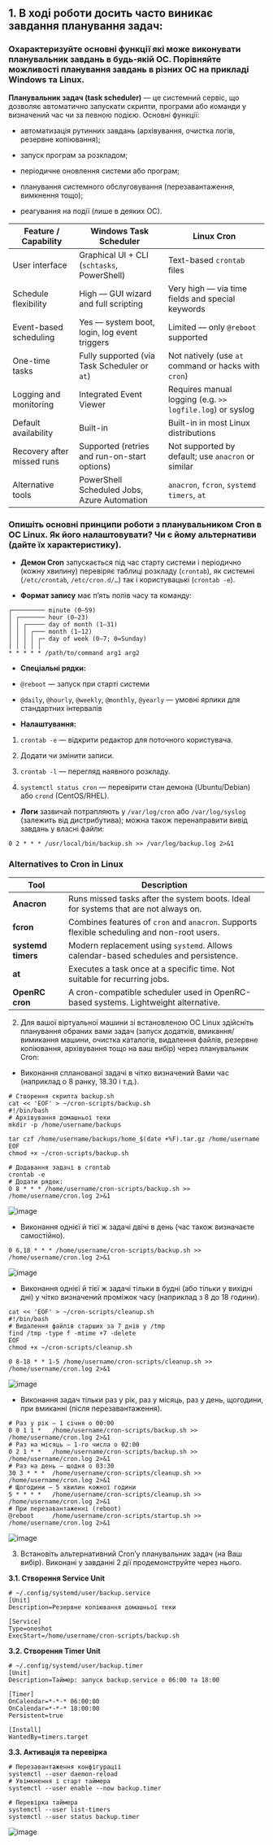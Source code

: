 ## 1. В ході роботи досить часто виникає завдання планування задач:
### Охарактеризуйте основні функції які може виконувати планувальник завдань в будь-якій ОС. Порівняйте можливості планування завдань в різних ОС на прикладі Windows та Linux.

**Планувальник задач (task scheduler)** — це системний сервіс, що дозволяє автоматично запускати скрипти, програми або команди у визначений час чи за певною подією. Основні функції:

- автоматизація рутинних завдань (архівування, очистка логів, резервне копіювання);

- запуск програм за розкладом;

- періодичне оновлення системи або програм;

- планування системного обслуговування (перезавантаження, вимкнення тощо);

- реагування на події (лише в деяких ОС).

| Feature / Capability             | **Windows Task Scheduler**                                        | **Linux Cron**                                                  |
|----------------------------------|-------------------------------------------------------------------|------------------------------------------------------------------|
| User interface                   | Graphical UI + CLI (`schtasks`, PowerShell)                      | Text-based `crontab` files                                      |
| Schedule flexibility             | High — GUI wizard and full scripting                             | Very high — via time fields and special keywords                |
| Event-based scheduling           | Yes — system boot, login, log event triggers                     | Limited — only `@reboot` supported                              |
| One-time tasks                   | Fully supported (via Task Scheduler or `at`)                     | Not natively (use `at` command or hacks with `cron`)            |
| Logging and monitoring           | Integrated Event Viewer                                           | Requires manual logging (e.g. `>> logfile.log`) or syslog       |
| Default availability             | Built-in                                                         | Built-in in most Linux distributions                            |
| Recovery after missed runs       | Supported (retries and run-on-start options)                     | Not supported by default; use `anacron` or similar              |
| Alternative tools                | PowerShell Scheduled Jobs, Azure Automation                      | `anacron`, `fcron`, `systemd timers`, `at`                      |


### Опишіть основні принципи роботи з планувальником Cron в ОС Linux. Як його налаштовувати? Чи є йому альтернативи (дайте їх характеристику).

- **Демон Cron** запускається під час старту системи і періодично (кожну хвилину) перевіряє таблиці розкладу (`crontab`), як системні (`/etc/crontab`, `/etc/cron.d/…`) так і користувацькі (`crontab -e`).

- **Формат запису** має п’ять полів часу та команду:

```
┌───────── minute (0–59)
│ ┌─────── hour (0–23)
│ │ ┌───── day of month (1–31)
│ │ │ ┌─── month (1–12)
│ │ │ │ ┌─ day of week (0–7; 0=Sunday)
│ │ │ │ │
* * * * * /path/to/command arg1 arg2
```

- **Спеціальні рядки:**

- `@reboot` — запуск при старті системи

- `@daily`, `@hourly`, `@weekly`, `@monthly`, `@yearly` — умовні ярлики для стандартних інтервалів

- **Налаштування:**

1. `crontab -e` — відкрити редактор для поточного користувача.

2. Додати чи змінити записи.

3. `crontab -l` — перегляд наявного розкладу.

4. `systemctl status cron` — перевірити стан демона (Ubuntu/Debian) або `crond` (CentOS/RHEL).

- **Логи** зазвичай потрапляють у `/var/log/cron` або `/var/log/syslog` (залежить від дистрибутива); можна також перенаправити вивід завдань у власні файли:

`0 2 * * * /usr/local/bin/backup.sh >> /var/log/backup.log 2>&1`

### Alternatives to Cron in Linux

| Tool              | Description                                                                                  |
|-------------------|----------------------------------------------------------------------------------------------|
| **Anacron**        | Runs missed tasks after the system boots. Ideal for systems that are not always on.         |
| **fcron**          | Combines features of `cron` and `anacron`. Supports flexible scheduling and non-root users. |
| **systemd timers** | Modern replacement using `systemd`. Allows calendar-based schedules and persistence.        |
| **at**             | Executes a task once at a specific time. Not suitable for recurring jobs.                   |
| **OpenRC cron**    | A cron-compatible scheduler used in OpenRC-based systems. Lightweight alternative.          |

2. Для вашої віртуальної машини зі встановленою ОС Linux здійсніть планування обраних вами задач (запуск додатків, вмикання/вимикання машини, очистка каталогів, видалення файлів, резервне копіювання, архівування тощо на ваш вибір) через планувальник Cron:
   
- Виконання спланованої задачі в чітко визначений Вами час (наприклад о 8 ранку, 18.30 і т.д.).
  
```
# Створення скрипта backup.sh
cat << 'EOF' > ~/cron-scripts/backup.sh
#!/bin/bash
# Архівування домашньої теки
mkdir -p /home/username/backups

tar czf /home/username/backups/home_$(date +%F).tar.gz /home/username
EOF
chmod +x ~/cron-scripts/backup.sh

# Додавання задачі в crontab
crontab -e
# Додати рядок:
0 8 * * * /home/username/cron-scripts/backup.sh >> /home/username/cron.log 2>&1
```

![image](https://github.com/user-attachments/assets/34b95592-89a0-4edb-a544-55798112923e)

- Виконання однієї й тієї ж задачі двічі в день (час також визначаєте самостійно).

`0 6,18 * * * /home/username/cron-scripts/backup.sh >> /home/username/cron.log 2>&1`

![image](https://github.com/user-attachments/assets/a3524d52-1280-45dc-a8ab-b8353d011333)

- Виконання однієї й тієї ж задачі тільки в будні (або тільки у вихідні дні) у чітко визначений проміжок часу (наприклад з 8 до 18 години).

```
cat << 'EOF' > ~/cron-scripts/cleanup.sh
#!/bin/bash
# Видалення файлів старших за 7 днів у /tmp
find /tmp -type f -mtime +7 -delete
EOF
chmod +x ~/cron-scripts/cleanup.sh
```

`0 8-18 * * 1-5 /home/username/cron-scripts/cleanup.sh >> /home/username/cron.log 2>&1`

![image](https://github.com/user-attachments/assets/d0bf90f2-ab9e-4fe4-9eaf-92032126b0f1)

- Виконання задач тільки раз у рік, раз у місяць, раз у день, щогодини, при вмиканні (після перезавантаження).

```
# Раз у рік — 1 січня о 00:00
0 0 1 1 *   /home/username/cron-scripts/backup.sh >> /home/username/cron.log 2>&1
# Раз на місяць — 1-го числа о 02:00
0 2 1 * *   /home/username/cron-scripts/backup.sh >> /home/username/cron.log 2>&1
# Раз на день — щодня о 03:30
30 3 * * *  /home/username/cron-scripts/cleanup.sh >> /home/username/cron.log 2>&1
# Щогодини — 5 хвилин кожної години
5 * * * *   /home/username/cron-scripts/cleanup.sh >> /home/username/cron.log 2>&1
# При перезавантаженні (reboot)
@reboot     /home/username/cron-scripts/startup.sh >> /home/username/cron.log 2>&1
```

![image](https://github.com/user-attachments/assets/b2f0447f-8d32-497c-826f-508841e842cf)

3. Встановіть альтернативний Cron’у планувальник задач (на Ваш вибір). Виконані у завданні 2 дії продемонструйте через нього.

**3.1. Створення Service Unit**

```
# ~/.config/systemd/user/backup.service
[Unit]
Description=Резервне копіювання домашньої теки

[Service]
Type=oneshot
ExecStart=/home/username/cron-scripts/backup.sh
```

**3.2. Створення Timer Unit**

```
# ~/.config/systemd/user/backup.timer
[Unit]
Description=Таймер: запуск backup.service о 06:00 та 18:00

[Timer]
OnCalendar=*-*-* 06:00:00
OnCalendar=*-*-* 18:00:00
Persistent=true

[Install]
WantedBy=timers.target
```

**3.3. Активація та перевірка**

```
# Перезавантаження конфігурації
systemctl --user daemon-reload
# Увімкнення і старт таймера
systemctl --user enable --now backup.timer

# Перевірка таймера
systemctl --user list-timers
systemctl --user status backup.timer
```

![image](https://github.com/user-attachments/assets/91f3c661-bc85-40f9-bad9-770ab76a86ca)



   

